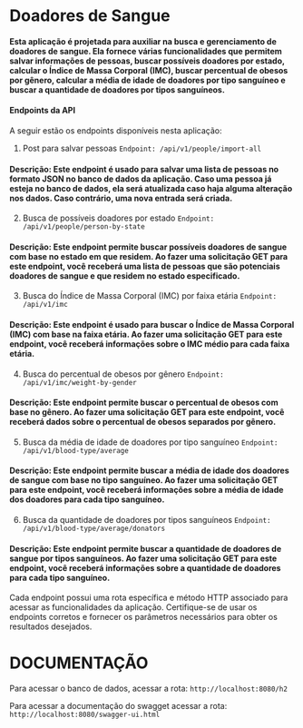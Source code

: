 # Doadores de Sangue

#### Esta aplicação é projetada para auxiliar na busca e gerenciamento de doadores de sangue. Ela fornece várias funcionalidades que permitem salvar informações de pessoas, buscar possíveis doadores por estado, calcular o Índice de Massa Corporal (IMC), buscar percentual de obesos por gênero, calcular a média de idade de doadores por tipo sanguíneo e buscar a quantidade de doadores por tipos sanguíneos.

#### Endpoints da API
A seguir estão os endpoints disponíveis nesta aplicação:

1. Post para salvar pessoas
   ```Endpoint: /api/v1/people/import-all```

#### Descrição: Este endpoint é usado para salvar uma lista de pessoas no formato JSON no banco de dados da aplicação. Caso uma pessoa já esteja no banco de dados, ela será atualizada caso haja alguma alteração nos dados. Caso contrário, uma nova entrada será criada.

2. Busca de possíveis doadores por estado
   ```Endpoint: /api/v1/people/person-by-state```

#### Descrição: Este endpoint permite buscar possíveis doadores de sangue com base no estado em que residem. Ao fazer uma solicitação GET para este endpoint, você receberá uma lista de pessoas que são potenciais doadores de sangue e que residem no estado especificado.

3. Busca do Índice de Massa Corporal (IMC) por faixa etária
   ```Endpoint: /api/v1/imc```

#### Descrição: Este endpoint é usado para buscar o Índice de Massa Corporal (IMC) com base na faixa etária. Ao fazer uma solicitação GET para este endpoint, você receberá informações sobre o IMC médio para cada faixa etária.

4. Busca do percentual de obesos por gênero
   ```Endpoint: /api/v1/imc/weight-by-gender```

#### Descrição: Este endpoint permite buscar o percentual de obesos com base no gênero. Ao fazer uma solicitação GET para este endpoint, você receberá dados sobre o percentual de obesos separados por gênero.

5. Busca da média de idade de doadores por tipo sanguíneo
   ```Endpoint: /api/v1/blood-type/average```

#### Descrição: Este endpoint permite buscar a média de idade dos doadores de sangue com base no tipo sanguíneo. Ao fazer uma solicitação GET para este endpoint, você receberá informações sobre a média de idade dos doadores para cada tipo sanguíneo.

6. Busca da quantidade de doadores por tipos sanguíneos
   ```Endpoint: /api/v1/blood-type/average/donators```

#### Descrição: Este endpoint permite buscar a quantidade de doadores de sangue por tipos sanguíneos. Ao fazer uma solicitação GET para este endpoint, você receberá informações sobre a quantidade de doadores para cada tipo sanguíneo.

Cada endpoint possui uma rota específica e método HTTP associado para acessar as funcionalidades da aplicação. Certifique-se de usar os endpoints corretos e fornecer os parâmetros necessários para obter os resultados desejados.

# DOCUMENTAÇÃO 

Para acessar o banco de dados, acessar a rota: ```http://localhost:8080/h2``` 

Para acessar a documentação do swagget acessar a rota:  ```http://localhost:8080/swagger-ui.html```